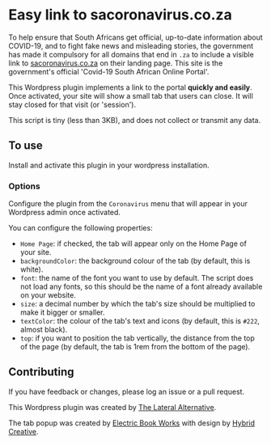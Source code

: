 # Easy link to sacoronavirus.co.za

To help ensure that South Africans get official, up-to-date information about COVID-19, and to fight fake news and misleading stories, the government has made it compulsory for all domains that end in `.za` to include a visible link to [sacoronavirus.co.za](https://sacoronavirus.co.za) on their landing page. This site is the government's official 'Covid-19 South African Online Portal'.

This Wordpress plugin implements a link to the portal **quickly and easily**. Once activated, your site will show a small tab that users can close. It will stay closed for that visit (or 'session').

This script is tiny (less than 3KB), and does not collect or transmit any data.

## To use

Install and activate this plugin in your wordpress installation.

### Options

Configure the plugin from the `Coronavirus` menu that will appear in your Wordpress admin once activated.

You can configure the following properties:

- `Home Page`: if checked, the tab will appear only on the Home Page of your site.
- `backgroundColor`: the background colour of the tab (by default, this is white).
- `font`: the name of the font you want to use by default. The script does not load any fonts, so this should be the name of a font already available on your website.
- `size`: a decimal number by which the tab's size should be multiplied to make it bigger or smaller.
- `textColor`: the colour of the tab's text and icons (by default, this is `#222`, almost black).
- `top`: if you want to position the tab vertically, the distance from the top of the page (by default, the tab is 1rem from the bottom of the page).

## Contributing

If you have feedback or changes, please log an issue or a pull request.

This Wordpress plugin was created by [The Lateral Alternative](https://www.lateral.co.za).

The tab popup was created by [Electric Book Works](https://electricbookworks.com) with design by [Hybrid Creative](https://hybridcreative.co.za).
